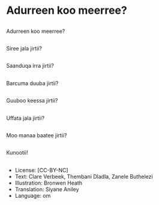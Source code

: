 # Adurreen koo meerree?

##
Adurreen koo meerree?

##
Siree jala jirtii?

##
Saanduqa irra jirtii?

##
Barcuma duuba jirtii?

##
Guuboo keessa jirtii?

##
Uffata jala jirtii?

##
Moo manaa baatee jirtii?

##
Kunootii!

##
* License: [CC-BY-NC]
* Text: Clare Verbeek, Thembani Dladla, Zanele Buthelezi
* Illustration: Bronwen Heath
* Translation: Siyane Aniley
* Language: om
